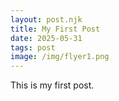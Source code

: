 ```yaml
---
layout: post.njk
title: My First Post
date: 2025-05-31
tags: post
image: /img/flyer1.png
---
```


This is my first post.
